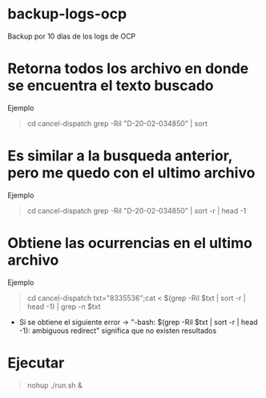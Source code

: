 # backup-logs-ocp
Backup por 10 días de los logs de OCP


# Retorna todos los archivo en donde se encuentra el texto buscado

Ejemplo
> cd cancel-dispatch
> grep -Ril "D-20-02-034850" | sort

# Es similar a la busqueda anterior, pero me quedo con el ultimo archivo

Ejemplo
> cd cancel-dispatch
> grep -Ril "D-20-02-034850" | sort -r | head -1

# Obtiene las ocurrencias en el ultimo archivo

Ejemplo
> cd cancel-dispatch
> txt="8335536";cat < $(grep -Ril $txt | sort -r | head -1) | grep -n $txt

* Si se obtiene el siguiente error -> "-bash: $(grep -Ril $txt | sort -r | head -1): ambiguous redirect" significa que no existen resultados

# Ejecutar

> nohup ./run.sh &